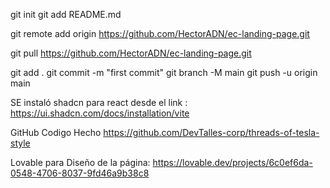 

git init
git add README.md

git remote add origin https://github.com/HectorADN/ec-landing-page.git

git pull https://github.com/HectorADN/ec-landing-page.git

git add .
git commit -m "first commit"
git branch -M main
git push -u origin main



SE instaló shadcn para react desde el link :
https://ui.shadcn.com/docs/installation/vite

GitHub Codigo Hecho
https://github.com/DevTalles-corp/threads-of-tesla-style

Lovable para Diseño de la página:
https://lovable.dev/projects/6c0ef6da-0548-4706-8037-9fd46a9b38c8